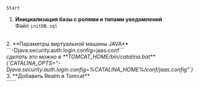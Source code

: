     Start
1. **Инициализация базы с ролями и типами уведомлений** <br>
Файл ```initDB.sql```
<br>
2. **Параметры виртуальной машины JAVA** <br>
```-Djava.security.auth.login.config=jaas.conf``` <br>
<i>сделать это можно в **TOMCAT_HOME/bin/catalina.bat** (`CATALINA_OPTS="-Djava.security.auth.login.config=%CATALINA_HOME%/conf/jaas.config"`)</i>
<br>
3. **Добавить Realm в Tomcat**<br>
```<Realm className="org.apache.catalina.realm.JAASRealm"
         appName="Checker"
         userClassNames="com.whitedream.autheticate.principal.UserPrincipal,com.whitedream.autheticate.principal.PasswordPrincipal"
         roleClassNames="com.whitedream.autheticate.principal.RolePrincipal"/>```
